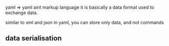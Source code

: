 yaml => yaml aint markup language
it is basically a data format used to exchange data.

similar to xml and json
in yaml, you can store only data, and not commands

## data serialisation